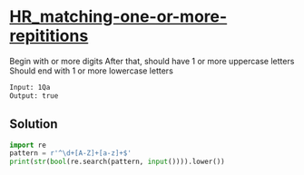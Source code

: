 # [HR_matching-one-or-more-repititions](https://www.hackerrank.com/challenges/matching-one-or-more-repititions)

Begin with  or more digits
After that, should have 1 or more uppercase letters
Should end with 1 or more lowercase letters

```txt
Input: 1Qa
Output: true
```

## Solution

```py
import re
pattern = r'^\d+[A-Z]+[a-z]+$'
print(str(bool(re.search(pattern, input()))).lower())
```
